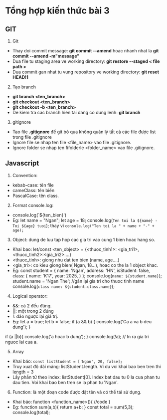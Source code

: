 # Tổng hợp kiến thức bài 3
## GIT
1. Git
- Thay doi commit message: **git commit --amend** hoac nhanh nhat la **git commit --amend -m"message"**
- Dua file tu staging area ve working directory: **git restore --staged < file path >**
- Dua commit gan nhat tu vung repository ve working directory: **git reset HEAD!1**
2. Tạo branch
 -  **git branch <ten_branch>**
 - **git checkout <ten_branch>**
- **git checkout -b <ten_branch>**
- De kiem tra cac branch hien tai dang co dung lenh: **git branch**
3. gitignore
- Tao file **.gitignore** để git bỏ qua không quản lý tất cả các file được list trong file .gitignore
- Ignore file se nhap ten file <file_name> vao file .gitignore.
- Ignore folder se nhap ten fifolderle <folder_name> vao file .gitignore.
## Javascript
1. Convention:
- kebab-case: tên file
- cameClass: tên biến
- PascalCase: tên class.
2. Format console.log:
- console.log(`${ten_bien}')
- Eg: 
let name = "Ngan";
let age = 18;
console.log(`Ten toi la ${name} - Toi ${age} tuoi`);
thay vi `console.log("Ten toi la " + name + "-" + age);`
3. Object: dung de luu tap hop cac gia tri vao cung 1 bien hoac hang so.
- Khai bao: let/const <ten_object> = {<thuoc_tinh1>: <gia_tri1>, <thuoc_tinh2>:<gia_tri2>....}
- <thuoc_tinh>: giong nhu dat ten bien (name, age....)
- <gia_tri>: co kieu giong bien( Ngan, 18...), hoac co the la 1 object khac.
- Eg:
const student = {
    name: 'Ngan',
    address: 'HN',
    isStudent: false,
    class: {
        name: 'K17',
        year: 2025,
    }
};
console.log(`name: ${student.name}`);
student.name = 'Ngan The'; //gán lại gia tri cho thuoc tinh name
console.log(`class name: ${student.class.name}`);
4. Logical operator:
- &&: cả 2 đều đúng.
- ||: một trong 2 đúng
- !: đảo ngược lại giá trị.
- Eg:
let a = true;
let b = false;
if (a && b) {
     console.log('Ca a va b deu dung');
 }

if (a ||b){
     console.log('a hoac b dung');
}
console.log(!a); // In ra gia tri nguoc lai cua a.

5. Array
- Khai báo: `const listStudent = ['Ngan', 20, false];`
- Truy xuat độ dài mảng: listStudent.length. Vi du voi khai bao ben tren thi length = 3
- Lấy phần tử theo index: listStudent[0]. Index bat dau tu 0 la cua phan tu dau tien. Voi khai bao ben tren se la phan tu 'Ngan'.

6. Function: là một đoạn code được đặt tên và có thể tái sử dụng.
- Khai báo: function <function_name>(){
    //code
}
- Eg:
function sum(a,b){
    return a+b;
}
const total = sum(5,3);
console.log(total);







